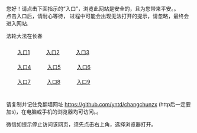您好！请点击下面指示的“入口”，浏览此网站是安全的，且为您带来平安。。 <br/>
点击入口后，请耐心等待， 过程中可能会出现无法打开的提示，请忽略，最终会进入网站. </br>

法轮大法在长春<br/>
<div style="padding:10px"><a style="margin:20px" target="_blank" href="https://dm3aj177wlz64.cloudfront.net/2Qpsp?rpdvn" id="ccLink1" rel="nofollow">入口1</a> <a target="_blank" style="margin:20px" href="https://dd1eocgys994n.cloudfront.net/2Qpsp?snivjvyt" id="ccLink2" rel="nofollow">入口2</a> <a style="margin:20px" target="_blank" href="https://d3ngqqt960h8vf.cloudfront.net/2Qpsp?yxeks" id="ccLink3" rel="nofollow">入口3</a></div>

<div style="padding:10px" ><a style="margin:20px" target="_blank" href="https://dm3aj177wlz64.cloudfront.net/2Qpsp?rpdvn" id="ccLink4" rel="nofollow">入口4</a> <a style="margin:20px" href="https://dd1eocgys994n.cloudfront.net/2Qpsp?snivjvyt" target="_blank" id="ccLink5" rel="nofollow">入口5</a> <a style="margin:20px" href="https://d3ngqqt960h8vf.cloudfront.net/2Qpsp?yxeks" target="_blank" id="ccLink6" rel="nofollow">入口6</a></div>

<div style="padding:10px"><a style="margin:20px" target="_blank" href="https://dm3aj177wlz64.cloudfront.net/2Qpsp?rpdvn" id="ccLink7" rel="nofollow">入口7</a> <a style="margin:20px" href="https://dd1eocgys994n.cloudfront.net/2Qpsp?snivjvyt" target="_blank" id="ccLink8" rel="nofollow">入口8</a> <a style="margin:20px" target="_blank" href="https://d3ngqqt960h8vf.cloudfront.net/2Qpsp?yxeks" id="ccLink9" rel="nofollow">入口9</a></div>

<br/>



请复制并记住免翻墙网址 https://github.com/yntd/changchunzx (http后一定要加s)，在电脑或手机的浏览器均可访问。。<br/>

微信如提示停止访问该网页，须先点击右上角，选择浏览器打开。
